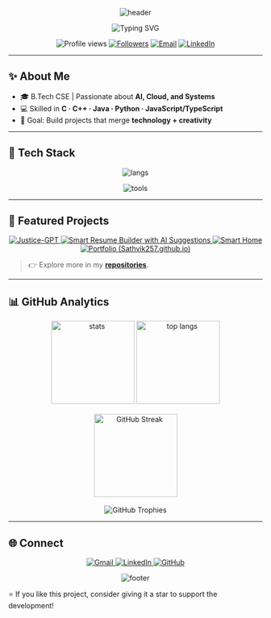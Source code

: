 <!-- Banner -->
<p align="center">
  <img src="https://capsule-render.vercel.app/api?type=waving&color=gradient&height=200&section=header&text=Hi%20I'm%20Sathvik%20👋&fontSize=42&fontAlignY=35&animation=twinkling&fontColor=fff" alt="header"/>
</p>

<!-- Typing Title -->
<!-- Typing Title -->
<p align="center">
  <img src="https://readme-typing-svg.demolab.com?font=Fira+Code&weight=600&size=22&pause=1200&color=00E5FF&center=true&vCenter=true&width=640&lines=Under+Graduate;Open+Source+Contributor;Building+things+that+blend+tech+%2B+creativity" alt="Typing SVG" />
</p>


<!-- Quick badges -->
<div align="center">
  <img src="https://komarev.com/ghpvc/?username=Sathvik257&label=Profile%20views&color=0e75b6&style=flat" alt="Profile views"/>
  <a href="https://github.com/Sathvik257?tab=followers"><img src="https://img.shields.io/github/followers/Sathvik257?logo=github&style=flat" alt="Followers"/></a>
  <a href="mailto:polisettysathvik@gmail.com"><img src="https://img.shields.io/badge/Email-polisettysathvik%40gmail.com-D14836?style=flat&logo=gmail&logoColor=white" alt="Email"/></a>
  <a href="https://www.linkedin.com/in/sathvik-polisetty-6a7101357/"><img src="https://img.shields.io/badge/LinkedIn-0a66c2?style=flat&logo=linkedin&logoColor=white" alt="LinkedIn"/></a>
</div>

---

## ✨ About Me
- 🎓 B.Tech CSE | Passionate about **AI, Cloud, and Systems**
- 💻 Skilled in **C · C++ · Java · Python · JavaScript/TypeScript**
- 🎯 Goal: Build projects that merge **technology + creativity**

---

## 🧰 Tech Stack
<div align="center">

<!-- Languages -->
<img src="https://skillicons.dev/icons?i=c,cpp,java,python,js,ts&perline=6" alt="langs"/><br/>

<!-- Frameworks & Tools -->
<img src="https://skillicons.dev/icons?i=react,nodejs,tailwind,aws,git,linux&perline=6" alt="tools"/>

</div>

---

## 🚀 Featured Projects
<div align="center">

<!-- If any card shows “User Repository Not found”, ensure the repo exists, is public, and the slug matches exactly. -->

<a href="https://github.com/Sathvik257/Justice-GPT">
  <img
    src="https://github-readme-stats.vercel.app/api/pin/?username=Sathvik257&repo=Justice-GPT&theme=tokyonight&hide_border=true&cache_seconds=7200"
    alt="Justice-GPT"
  />
</a>

<a href="https://github.com/Sathvik257/Smart-Resume-Builder-with-AI-Suggestions">
  <img
    src="https://github-readme-stats.vercel.app/api/pin/?username=Sathvik257&repo=Smart-Resume-Builder-with-AI-Suggestions&theme=tokyonight&hide_border=true&cache_seconds=7200"
    alt="Smart Resume Builder with AI Suggestions"
  />
</a>

<a href="https://github.com/Sathvik257/Smart-Home">
  <img
    src="https://github-readme-stats.vercel.app/api/pin/?username=Sathvik257&repo=Smart-Home&theme=tokyonight&hide_border=true&cache_seconds=7200"
    alt="Smart Home"
  />
</a>

<a href="https://github.com/Sathvik257/Sathvik257.github.io">
  <img
    src="https://github-readme-stats.vercel.app/api/pin/?username=Sathvik257&repo=Sathvik257.github.io&theme=tokyonight&hide_border=true&cache_seconds=7200"
    alt="Portfolio (Sathvik257.github.io)"
  />
</a>

</div>

> 👉 Explore more in my **[repositories](https://github.com/Sathvik257?tab=repositories)**.

---

## 📊 GitHub Analytics
<div align="center">
  <img src="https://github-readme-stats.vercel.app/api?username=Sathvik257&show_icons=true&theme=tokyonight&hide_border=true" height="165" alt="stats"/>
  <img src="https://github-readme-stats.vercel.app/api/top-langs/?username=Sathvik257&layout=compact&theme=tokyonight&hide_border=true" height="165" alt="top langs"/>
</div>

<!-- Streaks & Trophies -->
<div align="center">
  <br/>
  <img src="https://github-readme-streak-stats.herokuapp.com/?user=Sathvik257&theme=tokyonight&hide_border=true" height="165" alt="GitHub Streak"/>
  <br/><br/>
  <img src="https://github-profile-trophy.vercel.app/?username=Sathvik257&theme=tokyonight&no-frame=true&no-bg=true&margin-w=8" alt="GitHub Trophies" />
</div>

---

## 🌐 Connect
<div align="center">
  <a href="mailto:polisettysathvik@gmail.com">
    <img src="https://img.shields.io/badge/Gmail-D14836?style=for-the-badge&logo=gmail&logoColor=white" alt="Gmail"/>
  </a>
  <a href="https://www.linkedin.com/in/sathvik-polisetty-6a7101357/">
    <img src="https://img.shields.io/badge/LinkedIn-0a66c2?style=for-the-badge&logo=linkedin&logoColor=white" alt="LinkedIn"/>
  </a>
  <a href="https://github.com/Sathvik257">
    <img src="https://img.shields.io/badge/GitHub-000000?style=for-the-badge&logo=github&logoColor=white" alt="GitHub"/>
  </a>
</div>

<!-- Footer -->
<p align="center">
  <img src="https://capsule-render.vercel.app/api?type=waving&color=gradient&height=120&section=footer" alt="footer"/>
</p>
⭐ If you like this project, consider giving it a star to support the development!

<!--
Troubleshooting cards:
1) Open the repo page and copy the exact slug after your username.
2) Replace it in BOTH the link and the `repo=` parameter above.
3) Ensure the repo is PUBLIC.
4) Hard refresh (Ctrl/Cmd + Shift + R) to clear cached images.
-->
